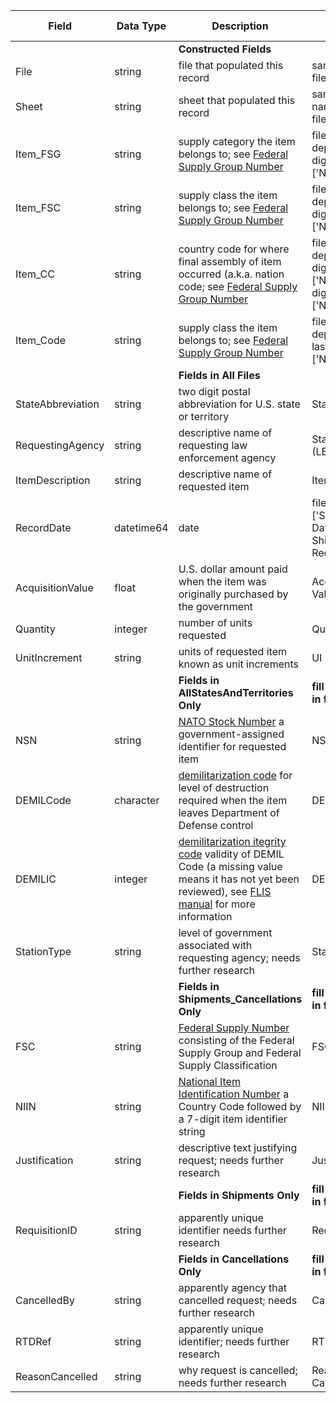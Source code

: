    
| Field | Data Type | Description | Original Column | Length | Expected Pattern | null? |   
| ----- | ---- | ---- | ---- | ---- |---- | ---- |   
||| __Constructed Fields__ |||||   
| File | string | file that populated this record | same as LESO filename | varies | see LESOfile variables | no |   
| Sheet | string | sheet that populated this record | same as sheet name in LESO file | varies | varies | no |   
| Item_FSG | string | supply category the item belongs to; see [Federal Supply Group Number](https://en.wikipedia.org/wiki/List_of_NATO_Supply_Classification_Groups#References) | file dependent, digits 1&2 of \['NSN','FSC'\]| 2 | \[0-9\]{2} | no |   
| Item_FSC | string | supply class the item belongs to; see [Federal Supply Group Number](https://en.wikipedia.org/wiki/List_of_NATO_Supply_Classification_Groups#References) | file dependent, digits 3&4 of \['NSN','FSC'\] | 2 | \[0-9\]{2} | no |   
| Item_CC | string | country code for where final assembly of item occurred (a.k.a. nation code; see [Federal Supply Group Number](https://en.wikipedia.org/wiki/National_Codification_Bureau) | file dependent, digits 5&6 of \['NSN'\] or digits 1&2 of \['NIIN'\]| 2 | \[0-9\]{2} | no |   
| Item_Code | string | supply class the item belongs to; see [Federal Supply Group Number](https://en.wikipedia.org/wiki/List_of_NATO_Supply_Classification_Groups#References) | file dependent, last 7 digits of \['NSN','NIIN'\] | 7 | \[0-9\]{7} | no |   
||| __Fields in All Files__ |||||   
| StateAbbreviation | string | two digit postal abbreviation for U.S. state or territory | State | 2 | \[A-Z\]\[A-Z\] | no |   
| RequestingAgency | string | descriptive name of requesting law enforcement agency | Station Name (LEA) | varies | varies | no |   
| ItemDescription | string | descriptive name of requested item | Item Name | varies | varies | no |   
| RecordDate | datetime64 | date | file dependent \['Ship Date','Date Shipped','Date Requested'\] | 29 | yyyy-mm-ddT00:00:00.000000000 | no |   
| AcquisitionValue | float | U.S. dollar amount paid when the item was originally purchased by the government | Acquisition Value | varies | [0-9]+.[0-9]{2} | no |   
| Quantity | integer | number of units requested | Quantity | varies | [0-9]+ | no |   
| UnitIncrement | string | units of requested item known as unit increments | UI | varies | varies | no |   
||| __Fields in AllStatesAndTerritories Only__ | __fill value 'not in file'__ ||||   
| NSN | string | [NATO Stock Number](https://en.wikipedia.org/wiki/NATO_Stock_Number) a government-assigned identifier for requested item | NSN | 9 | \[0-9\]{4}-\[0-9\]{2}-\[A-Z0-9\]{3}-\[A-Z0-9\]{4} | no |   
| DEMILCode | character | [demilitarization code](https://www.dla.mil/HQ/LogisticsOperations/Services/FIC/DEMILCoding/DEMILCodes/) for level of destruction required when the item leaves Department of Defense control | DEMIL Code | 1 | \[GPFDCEBQA\] | no |   
| DEMILIC | integer | [demilitarization itegrity code](https://www.dla.mil/HQ/LogisticsOperations/Services/FIC/DEMILCoding/DEMILCodes/) validity of DEMIL Code (a missing value means it has not yet been reviewed), see [FLIS manual](https://www.dla.mil/HQ/LogisticsOperations/TrainingandReference/FLISProcedures/) for more information | DEMIL IC | 1 | [0-9] or blank | yes |   
| StationType | string | level of government associated with requesting agency; needs further research | Station Type | 5 | 'State' | no |   
||| __Fields in Shipments_Cancellations Only__ | __fill value 'not in file'__ ||||   
| FSC | string | [Federal Supply Number](https://en.wikipedia.org/wiki/NATO_Stock_Number#Federal_Supply_Classification_Group_(FSCG)) consisting of the Federal Supply Group and Federal Supply Classification | FSC | 4 | \[0-9\]{4} | no |   
| NIIN | string | [National Item Identification Number](https://en.wikipedia.org/wiki/NATO_Stock_Number#National_Item_Identification_Number_(NIIN)) a Country Code followed by a 7-digit item identifier string | NIIN | 9 | \[0-9\]{9} | no |   
| Justification | string | descriptive text justifying request; needs further research | Justification | varies | varies | yes |   
||| __Fields in Shipments Only__ | __fill value 'not in file'__ ||||   
| RequisitionID | string | apparently unique identifier needs further research | Requisition ID | 14 | [A-z0-9]{14} | no |   
||| __Fields in Cancellations Only__ | __fill value 'not in file'__ ||||   
| CancelledBy | string | apparently agency that cancelled request; needs further research | Cancelled By | varies | varies | yes | 
| RTDRef | string | apparently unique identifier; needs further research | RTD Ref | 6 or 7 | [0-9]{7} | no |     
| ReasonCancelled | string | why request is cancelled; needs further research | Reason Cancelled | varies | varies | yes |   
